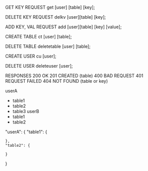 GET KEY REQUEST
get [user] [table] [key];

DELETE KEY REQUEST
delkv [user][table] [key];

ADD KEY, VAL REQUEST
add [user][table] [key] [value];

CREATE TABLE
ct [user] [table];

DELETE TABLE
deletetable [user] [table];

CREATE USER
cu [user];

DELETE USER
deleteuser [user];

RESPONSES
200 OK
201 CREATED (table)
400 BAD REQUEST
401 REQUEST FAILED
404 NOT FOUND (table or key)

userA
- table1
- table2
- table3
userB
- table1
- table2

"userA": {
	"table1": {

	},
	"table2": {

	}
}
